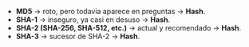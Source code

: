 - **MD5** → roto, pero todavía aparece en preguntas → **Hash**.
- **SHA-1** → inseguro, ya casi en desuso → **Hash**.
- **SHA-2 (SHA-256, SHA-512, etc.)** → actual y recomendado → **Hash**.
- **SHA-3** → sucesor de SHA-2 → **Hash**.